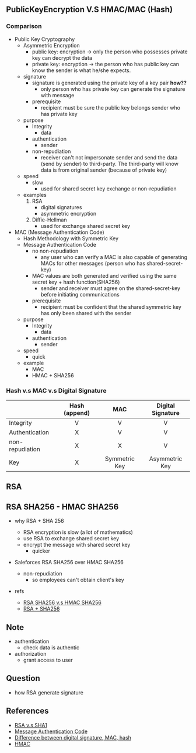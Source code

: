 ## PublicKeyEncryption V.S HMAC/MAC (Hash)

### Comparison

* Public Key Cryptography
    * Asymmetric Encryption
        * public key: encryption -> only the person who possesses private key can decrypt the data
        * private key: encryption -> the person who has public key can know the sender is what he/she expects.
    * signature
        * signature is generated using the private key of a key pair **how??**
            * only person who has private key can generate the signature with message
        * prerequisite
            * recipient must be sure the public key belongs sender who has private key
    * purpose
        * Integrity
            * data
        * authentication
            * sender
        * non-repudiation
            * receiver can't not impersonate sender and send the data (send by sender) to third-party. The third-party will know data is from original sender (because of private key)
    * speed
        * slow
            * used for shared secret key exchange or non-repudiation
    * examples
        1. RSA
            * digital signatures
            * asymmetric encryption
        2. Diffie-Hellman
            * used for exchange shared secret key
* MAC (Message Authentication Code)
    * Hash Methodology with Symmetric Key
    * Message Authentication Code
        * no non-repudiation
            * any user who can verify a MAC is also capable of generating MACs for other messages (person who has shared-secret-key)
        * MAC values are both generated and verified using the same secret key + hash function(SHA256)
            * sender and receiver must agree on the shared-secret-key before initiating communications
        * prerequisite
            * recipient must be confident that the shared symmetric key has only been shared with the sender
    * purpose
        * Integrity
            * data
        * authentication
            * sender
    * speed
        * quick
    * example
        * MAC
        * HMAC + SHA256

### Hash v.s MAC v.s Digital Signature

|     |  Hash (append)  |  MAC  |  Digital Signature  |
| --- | :---: | :---: | :---: |
| Integrity  |  V  |  V  |  V  |
| Authentication  |  X  |  V  |  V  |
| non-repudiation  |  X  |  X  |  V  |
| Key  |  X  |  Symmetric Key  |  Asymmetric Key |


## RSA



## RSA SHA256 - HMAC SHA256

* why RSA + SHA 256
    * RSA encryption is slow (a lot of mathematics)
    * use RSA to exchange shared secret key
    * encrypt the message with shared secret key
        * quicker

* Saleforces RSA SHA256 over HMAC SHA256
    * non-repudiation
        * so employees can't obtain client's key


* refs
    * [RSA SHA256 v.s HMAC SHA256](https://crypto.stackexchange.com/questions/11293/hmac-sha256-vs-rsa-sha256-which-one-to-use)
    * [RSA + SHA256](https://security.stackexchange.com/questions/9260/sha-rsa-and-the-relation-between-them)

## Note
* authentication
    * check data is authentic
* authorization
    * grant access to user


## Question
* how RSA generate signature

## References
* [RSA v.s SHA1](https://stackoverflow.com/questions/733692/sha1-vs-rsa-whats-the-difference-between-them)
* [Message Authentication Code](https://en.wikipedia.org/wiki/Message_authentication_code)
* [Difference between digital signature, MAC, hash](https://crypto.stackexchange.com/questions/5646/what-are-the-differences-between-a-digital-signature-a-mac-and-a-hash)
* [HMAC](https://en.wikipedia.org/wiki/HMAC)
